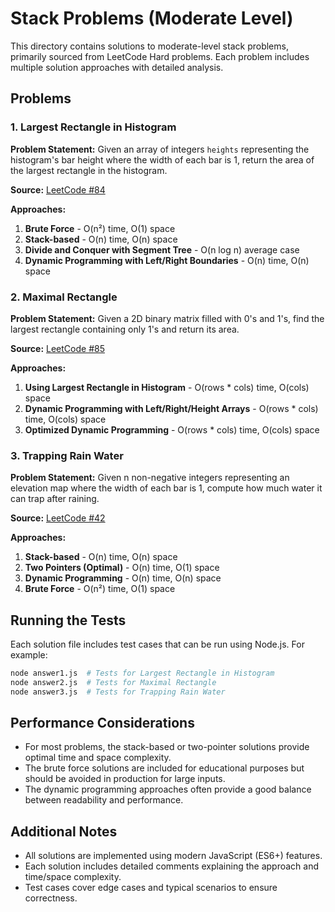 # Stack Problems (Moderate Level)

This directory contains solutions to moderate-level stack problems, primarily sourced from LeetCode Hard problems. Each problem includes multiple solution approaches with detailed analysis.

## Problems

### 1. Largest Rectangle in Histogram

**Problem Statement:** Given an array of integers `heights` representing the histogram's bar height where the width of each bar is 1, return the area of the largest rectangle in the histogram.

**Source:** [LeetCode #84](https://leetcode.com/problems/largest-rectangle-in-histogram/)

**Approaches:**
1. **Brute Force** - O(n²) time, O(1) space
2. **Stack-based** - O(n) time, O(n) space
3. **Divide and Conquer with Segment Tree** - O(n log n) average case
4. **Dynamic Programming with Left/Right Boundaries** - O(n) time, O(n) space

### 2. Maximal Rectangle

**Problem Statement:** Given a 2D binary matrix filled with 0's and 1's, find the largest rectangle containing only 1's and return its area.

**Source:** [LeetCode #85](https://leetcode.com/problems/maximal-rectangle/)

**Approaches:**
1. **Using Largest Rectangle in Histogram** - O(rows * cols) time, O(cols) space
2. **Dynamic Programming with Left/Right/Height Arrays** - O(rows * cols) time, O(cols) space
3. **Optimized Dynamic Programming** - O(rows * cols) time, O(cols) space

### 3. Trapping Rain Water

**Problem Statement:** Given n non-negative integers representing an elevation map where the width of each bar is 1, compute how much water it can trap after raining.

**Source:** [LeetCode #42](https://leetcode.com/problems/trapping-rain-water/)

**Approaches:**
1. **Stack-based** - O(n) time, O(n) space
2. **Two Pointers (Optimal)** - O(n) time, O(1) space
3. **Dynamic Programming** - O(n) time, O(n) space
4. **Brute Force** - O(n²) time, O(1) space

## Running the Tests

Each solution file includes test cases that can be run using Node.js. For example:

```bash
node answer1.js  # Tests for Largest Rectangle in Histogram
node answer2.js  # Tests for Maximal Rectangle
node answer3.js  # Tests for Trapping Rain Water
```

## Performance Considerations

- For most problems, the stack-based or two-pointer solutions provide optimal time and space complexity.
- The brute force solutions are included for educational purposes but should be avoided in production for large inputs.
- The dynamic programming approaches often provide a good balance between readability and performance.

## Additional Notes

- All solutions are implemented using modern JavaScript (ES6+) features.
- Each solution includes detailed comments explaining the approach and time/space complexity.
- Test cases cover edge cases and typical scenarios to ensure correctness.

